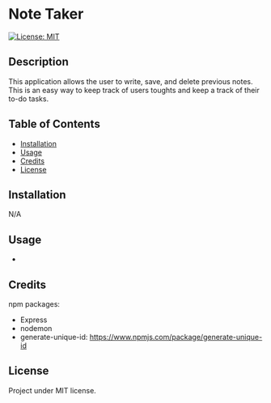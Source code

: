 # Note Taker 

[![License: MIT](https://img.shields.io/badge/License-MIT-yellow.svg)](https://opensource.org/licenses/MIT)


## Description

This application allows the user to write, save, and delete previous notes. This is an easy way to keep track of users toughts and keep a track of their to-do tasks.

## Table of Contents

- [Installation](#installation)
- [Usage](#usage)
- [Credits](#credits)
- [License](#license)

## Installation

N/A

## Usage

- 


## Credits

npm packages:
- Express
- nodemon
- generate-unique-id: https://www.npmjs.com/package/generate-unique-id

## License

Project under MIT license.